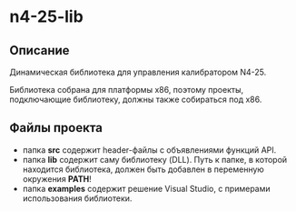 # n4-25-lib

## Описание

Динамическая библиотека для управления калибратором N4-25.

Библиотека собрана для платформы x86, поэтому проекты, подключающие библиотеку, должны также
собираться под x86.


## Файлы проекта

- папка **src** содержит header-файлы с объявлениями функций API.
- папка **lib** содержит саму библиотеку (DLL). Путь к папке, в которой находится библиотека,
  должен быть добавлен в переменную окружения **PATH**!
- папка **examples** содержит решение Visual Studio, с примерами использования библиотеки.
